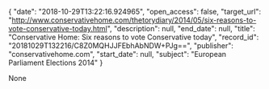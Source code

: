 {
  "date": "2018-10-29T13:22:16.924965", 
  "open_access": false, 
  "target_url": "http://www.conservativehome.com/thetorydiary/2014/05/six-reasons-to-vote-conservative-today.html", 
  "description": null, 
  "end_date": null, 
  "title": "Conservative Home: Six reasons to vote Conservative today", 
  "record_id": "20181029T132216/C8Z0MQHJJFEbhAbNDW+PJg==", 
  "publisher": "conservativehome.com", 
  "start_date": null, 
  "subject": "European Parliament Elections 2014"
}

None